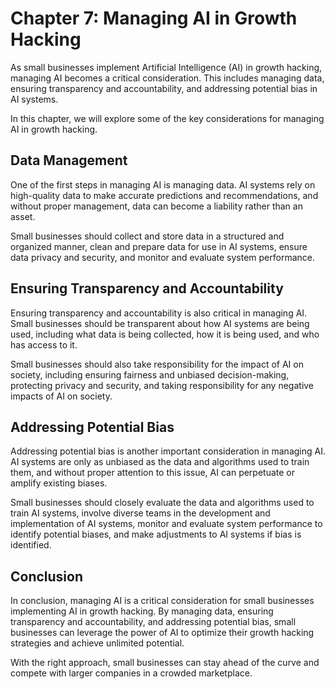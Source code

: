 Chapter 7: Managing AI in Growth Hacking
========================================

As small businesses implement Artificial Intelligence (AI) in growth hacking, managing AI becomes a critical consideration. This includes managing data, ensuring transparency and accountability, and addressing potential bias in AI systems.

In this chapter, we will explore some of the key considerations for managing AI in growth hacking.

Data Management
---------------

One of the first steps in managing AI is managing data. AI systems rely on high-quality data to make accurate predictions and recommendations, and without proper management, data can become a liability rather than an asset.

Small businesses should collect and store data in a structured and organized manner, clean and prepare data for use in AI systems, ensure data privacy and security, and monitor and evaluate system performance.

Ensuring Transparency and Accountability
----------------------------------------

Ensuring transparency and accountability is also critical in managing AI. Small businesses should be transparent about how AI systems are being used, including what data is being collected, how it is being used, and who has access to it.

Small businesses should also take responsibility for the impact of AI on society, including ensuring fairness and unbiased decision-making, protecting privacy and security, and taking responsibility for any negative impacts of AI on society.

Addressing Potential Bias
-------------------------

Addressing potential bias is another important consideration in managing AI. AI systems are only as unbiased as the data and algorithms used to train them, and without proper attention to this issue, AI can perpetuate or amplify existing biases.

Small businesses should closely evaluate the data and algorithms used to train AI systems, involve diverse teams in the development and implementation of AI systems, monitor and evaluate system performance to identify potential biases, and make adjustments to AI systems if bias is identified.

Conclusion
----------

In conclusion, managing AI is a critical consideration for small businesses implementing AI in growth hacking. By managing data, ensuring transparency and accountability, and addressing potential bias, small businesses can leverage the power of AI to optimize their growth hacking strategies and achieve unlimited potential.

With the right approach, small businesses can stay ahead of the curve and compete with larger companies in a crowded marketplace.
